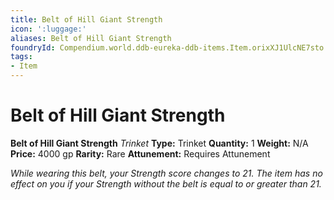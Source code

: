 ```yaml
---
title: Belt of Hill Giant Strength
icon: ':luggage:'
aliases: Belt of Hill Giant Strength
foundryId: Compendium.world.ddb-eureka-ddb-items.Item.orixXJ1UlcNE7sto
tags:
- Item
---
```


# Belt of Hill Giant Strength

**Belt of Hill Giant Strength**
_Trinket_
**Type:** Trinket
**Quantity:** 1
**Weight:** N/A
**Price:** 4000 gp
**Rarity:** Rare
**Attunement:** Requires Attunement

*While wearing this belt, your Strength score changes to 21. The item has no effect on you if your Strength without the belt is equal to or greater than 21.*
